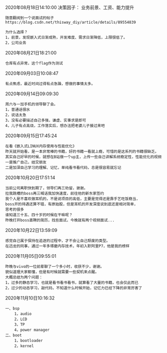 2020年08月18日14:10:00
决策因子：
	业务前景、工资、能力提升

	随意翻阅到一个说面试的帖子https://blog.csdn.net/thisway_diy/article/details/89554839

	为什么选择？
	1，前景，发现嵌入式日渐成熟，开发难度、需求日渐降低，上限很低了。
	2，公司业务


2020年08月21日18:21:00
	
	仓库有点异常，这个flag作为测试

2020年09月03日10:08:47

	有点焦虑，最近时间过得有点急躁，想做的事情太多。

2020年09月14日09:09:30

	周六与一加手机的领导聊了会。
	1，普通话很水
	2，说话太急
	3，没有必要描述自己多强，谦虚、实事求是即可
	4，儿子有点高烧，工作落实后，想办法把老婆儿子接过来吧

2020年09月15日17:45:24

	在看《嵌入式LINUX内存使用与性能优化》
	昨天就开始看，是一本非常棒的书籍，好的书籍一看就上瘾，可惜的是这系列的书籍很缺乏。
	其实自己好早的时候，就想在B站做一个up主，上传一些自己讲解系统稳定性，性能优化的视频
	一是推广自己，结交朋友
	二是加深自己学习的理解、记忆，单纯看书看代码，总是很容易就忘记

2020年10月20日17:51:14

	当前公司离职快到期了，领导们再三劝留，谢谢。
	拉我跳槽的boss再三喊话我加快速度，前往他的新东家签约
	我个人是不喜欢做耳机的，不是说项目的高低，主要是觉得还是靠手艺吃饭稳当，
	boss开的待遇还算不错，有原始股，但是耳机的开发深度说到底还是相对简单，
	思考的很多
	谁知道三十五、四十岁的时候在干嘛呢？
	昨晚打开boss直聘的简历，找些面试，今晚就有两个视频面试...

2020年10月22日13:59:09

	感觉自己属于保持在追逐的过程中，才不会让自己颓废的类型。
	在迅龙的同事，通过一年多琢磨内存技术，年初入职阿里P7，他是我的榜样

2020年11月05日09:55:01

	昨晚与vivo的一位前辈聊了一个多小时，收获不少，谢谢。
	貌似道理大家都懂，但是有时候就需要一些契机来点醒。
	大概总结为两个问题：
	1，过多的静态学习，也就是看书看书看书，就算看了大量的书籍，也会仅此而已
	2，过少的动态学习，敲代码，不知道什么时候开始，记忆力已经下降的非常厉害了


2020年11月10日10:16:32

	一、bsp
		1，audio
		2，LCD
		3，TP
		4，power manager
	二、boot
		1，bootloader
		2，kernel




